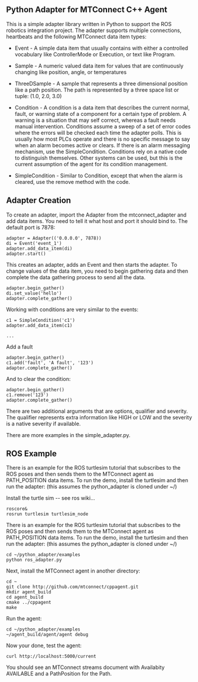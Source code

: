 Python Adapter for MTConnect C++ Agent
-------

This is a simple adapter library written in Python to support the ROS
robotics integration project. The adapter supports multiple connections,
heartbeats and the following MTConnect data item types:

* Event  - A simple data item that usually contains with either a controlled
           vocabulary like ControllerMode or Execution, or text like Program.

* Sample - A numeric valued data item for values that are continuously changing
           like position, angle, or temperatures

* ThreeDSample - A sample that represents a three dimensional position like
            a path position. The path is represented by a three space list or
            tuple: (1.0, 2.0, 3.0)

* Condition - A condition is a data item that describes the current normal, fault, or
            warning state of a component for a certain type of problem. A warning is
            a situation that may self correct, whereas a fault needs manual intervention.
            Conditions assume a sweep of a set of error codes where the errors will be
            checked each time the adapter polls. This is usually how most PLCs operate
            and there is no specific message to say when an alarm becomes active or
            clears. If there is an alarm messaging mechanism, use the SimpleCondition.
            Conditions rely on a native code to distinguish themselves. Other systems
            can be used, but this is the current assumption of the agent for its
            condition management.

* SimpleCondition - Similar to Condition, except that when the alarm is cleared, use
            the remove method with the code.


Adapter Creation
------

To create an adapter, import the Adapter from the mtconnect_adapter and add
data items. You need to tell it what host and port it should bind to. The default
port is 7878:

    adapter = Adapter(('0.0.0.0', 7878))
    di = Event('event_1')
    adapter.add_data_item(di)
    adapter.start()

This creates an adapter, adds an Event and then starts the adapter. To change
values of the data item, you need to begin gathering data and then complete the
data gathering process to send all the data.

    adapter.begin_gather()
    di.set_value('hello')
    adapter.complete_gather()

Working with conditions are very similar to the events:

    c1 = SimpleCondition('c1')
    adapter.add_data_item(c1)

    ...

Add a fault

    adapter.begin_gather()
    c1.add('fault', 'A fault', '123')
    adapter.complete_gather()

And to clear the condition:

    adapter.begin_gather()
    c1.remove('123')
    adapter.complete_gather()

There are two additional arguments that are options, qualifier and severity.
The qualifier represents extra information like HIGH or LOW and the severity
is a native severity if available.

There are more examples in the simple_adapter.py.

ROS Example
------
There is an example for the ROS turtlesim tutorial that subscribes to the ROS
poses and then sends them to the MTConnect agent as PATH_POSITION data items. 
To run the demo, install the turtlesim and then run the adapter: (this assumes
the python_adapter is cloned under ~/)

Install the turtle sim -- see ros wiki...

    roscore&
    rosrun turtlesim turtlesim_node

There is an example for the ROS turtlesim tutorial that subscribes to the ROS
poses and then sends them to the MTConnect agent as PATH_POSITION data items. 
To run the demo, install the turtlesim and then run the adapter: (this assumes
the python_adapter is cloned under ~/)

    cd ~/python_adapter/examples
    python ros_adapter.py
    
Next, install the MTConnect agent in another directory:

    cd ~
    git clone http://github.com/mtconnect/cppagent.git
    mkdir agent_build
    cd agent_build
    cmake ../cppagent
    make
    
Run the agent:

    cd ~/python_adapter/examples
    ~/agent_build/agent/agent debug
    
Now your done, test the agent:

    curl http://localhost:5000/current
    
You should see an MTConnect streams document with Availabity AVAILABLE and a PathPosition for the Path.
